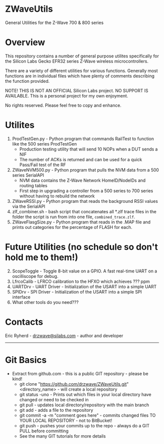 # ZWaveUtils
General Utilities for the Z-Wave 700 & 800 series

# Overview

This repository contains a number of general purpose utilites specifically
for the Silicon Labs Gecko EFR32 series Z-Wave wireless microcontrollers.

There are a variety of different utilities for various functions.
Generally most functions are in individual files which have plenty of comments describing the function provided.

NOTE! THIS IS NOT AN OFFICIAL Silicon Labs project. NO SUPPORT IS AVAILABLE.
This is a personal project for my own enjoyment.

No rights reserved. Please feel free to copy and enhance.

# Utilites

1. ProdTestGen.py - Python program that commands RailTest to function like the 500 series ProdTestGen
    - Production testing utility that will send 10 NOPs when a DUT sends a NIF
    - The number of ACKs is returned and can be used for a quick Pass/Fail test of the RF
2. ZWaveNVM500.py - Python program that pulls the NVM data from a 500 series SerialAPI
    - NVM data contains the Z-Wave Network HomeID/NodeIDs and routing tables
    - First step in upgrading a controller from a 500 series to 700 series without having to rebuild the network
3. ZWaveRSSI.py - Python program that reads the background RSSI values via the SerialAPI
4. zlf\_combiner.sh - bash script that concatenates all \*.zlf trace files in the folder the script is run from into one file, `combined_trace.zlf`.
5. ZWaveFlasgSize.py - Python program that reads in the .MAP file and prints out categories for the percentage of FLASH for each.

# Future Utilities (no schedule so don't hold me to them!)

2. ScopeToggle - Toggle 8-bit value on a GPIO. A fast real-time UART on a oscilliscope for debug.
3. LfrcoCalib - LFRCO calibration to the HFXO which achieves ??? ppm
4. UARTDrv - UART Driver - Initialization of the USART into a simple UART
5. SPIDrv - SPI Driver - Initialization of the USART into a simple SPI interface
9. What other tools do you need???

# Contacts 

Eric Ryherd - drzwave@silabs.com - author and developer

---

# Git Basics

- Extract from github.com - this is a public GIT repository - please be kind!
    - git clone "https://github.com/drzwave/ZWaveUtils.git" <directory_name> - will create a local repository
    - git status -uno - Prints out which files in your local directory have changed or need to be checked in
    - git pull - updates local directory/repository with the main branch
    - git add - adds a file to the repository
    - git commit -a -m "comment goes here" - commits changed files TO YOUR LOCAL REPOSITORY - not to BitBucket!
    - git push - pushes your commits up to the repo - always do a GIT PULL before committing
    - See the many GIT tutorials for more details
